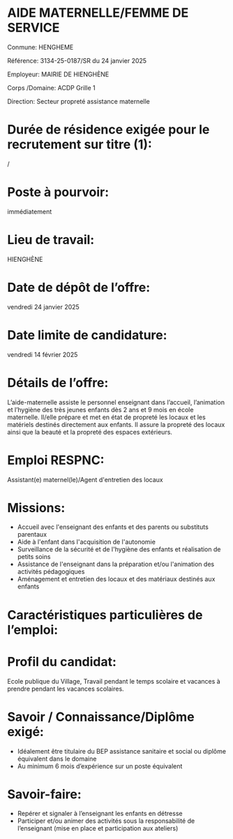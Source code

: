 # AIDE MATERNELLE/FEMME DE SERVICE

Conmune: HENGHEME

Référence: 3134-25-0187/SR du 24 janvier 2025

Employeur: MAIRIE DE HIENGHÈNE

Corps /Domaine: ACDP Grille 1

Direction: Secteur propreté assistance maternelle

# Durée de résidence exigée pour le recrutement sur titre (1):

/

# Poste à pourvoir:

immédiatement

# Lieu de travail:

HIENGHÈNE

# Date de dépôt de l’offre:

vendredi 24 janvier 2025

# Date limite de candidature:

vendredi 14 février 2025

# Détails de l’offre:

L’aide-maternelle assiste le personnel enseignant dans l’accueil, l’animation et l’hygiène des très jeunes enfants dès 2 ans et 9 mois en école maternelle. Il/elle prépare et met en état de propreté les locaux et les matériels destinés directement aux enfants. Il assure la propreté des locaux ainsi que la beauté et la propreté des espaces extérieurs.

# Emploi RESPNC:

Assistant(e) maternel(le)/Agent d'entretien des locaux

# Missions:

- Accueil avec l'enseignant des enfants et des parents ou substituts parentaux
- Aide à l'enfant dans l'acquisition de l'autonomie
- Surveillance de la sécurité et de l'hygiène des enfants et réalisation de petits soins
- Assistance de l'enseignant dans la préparation et/ou l'animation des activités pédagogiques
- Aménagement et entretien des locaux et des matériaux destinés aux enfants

# Caractéristiques particulières de l’emploi:

# Profil du candidat:

Ecole publique du Village, Travail pendant le temps scolaire et vacances à prendre pendant les vacances scolaires.

# Savoir / Connaissance/Diplôme exigé:

- Idéalement être titulaire du BEP assistance sanitaire et social ou diplôme équivalent dans le domaine
- Au minimum 6 mois d’expérience sur un poste équivalent

# Savoir-faire:

- Repérer et signaler à l’enseignant les enfants en détresse
- Participer et/ou animer des activités sous la responsabilité de l’enseignant (mise en place et participation aux ateliers)